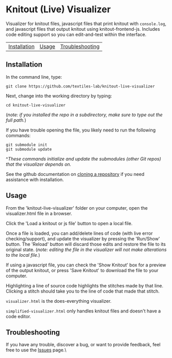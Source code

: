 # Knitout (Live) Visualizer

Visualizer for knitout files, javascript files that print knitout with `console.log`, and javascript files that output knitout using knitout-frontend-js. Includes code editing support so you can edit-and-test within the interface.

<table>
<tr><td><a href="#installation">Installation</a></td><td><a href="#usage">Usage</a></td><td><a href="#troubleshooting">Troubleshooting</a></td></tr>
</table>

## <a name="installation"></a>Installation

In the command line, type:
```console
git clone https://github.com/textiles-lab/knitout-live-visualizer
```
Next, change into the working directory by typing:
```console
cd knitout-live-visualizer
```
(*note: if you installed the repo in a subdirectory, make sure to type out the full path.*)

If you have trouble opening the file, you likely need to run the following commands:
```console
git submodule init
git submodule update
```
^*These commands initialize and update the submodules (other Git repos) that the visualizer depends on.*

See the github documentation on [cloning a repository](https://docs.github.com/en/free-pro-team@latest/github/creating-cloning-and-archiving-repositories/cloning-a-repository) if you need assistance with installation.

## <a name="usage"></a>Usage

From the 'knitout-live-visualizer' folder on your computer, open the visualizer.html file in a browser.

Click the 'Load a knitout or js file' button to open a local file.

Once a file is loaded, you can add/delete lines of code (with live error checking/support), and update the visualizer by pressing the 'Run/Show' button. The 'Reload' button will discard those edits and restore the file to its original state. (*note: editing the file in the visualizer will not make alterations to the local file.*)

If using a javascript file, you can check the 'Show Knitout' box for a preview of the output knitout, or press 'Save Knitout' to download the file to your computer.

Highlighting a line of source code highlights the stitches made by that line.
Clicking a stitch should take you to the line of code that made that stitch.

`visualizer.html` is the does-everything visualizer.

`simplified-visualizer.html` only handles knitout files and doesn't have a code editor.

## <a name="troubleshooting"></a>Troubleshooting
If you have any trouble, discover a bug, or want to provide feedback, feel free to use the [Issues](https://github.com/textiles-lab/knitout-live-visualizer/issues) page.\
